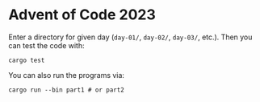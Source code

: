 # Advent of Code 2023
Enter a directory for given day (`day-01/`, `day-02/`, `day-03/`, etc.). Then you can test the code with: 
```shell
cargo test
```
You can also run the programs via: 
```shell 
cargo run --bin part1 # or part2
```
